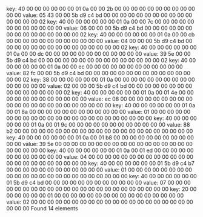 key:
40 00 00 00 00 00 00 01  0a 00 00 2b 00 00 00 00
00 00 00 00 00 00 00 00
value:
05 43 00 00 5b d9 c4 bd  00 00 00 00 00 00 00 00
00 00 00 00 00 00 00 02
key:
40 00 00 00 00 00 00 01  0a 00 00 7c 00 00 00 00
00 00 00 00 00 00 00 00
value:
06 00 00 00 5b d9 c4 bd  00 00 00 00 00 00 00 00
00 00 00 00 00 00 00 02
key:
40 00 00 00 00 00 00 01  0a 00 00 cb 00 00 00 00
00 00 00 00 00 00 00 00
value:
04 00 00 00 5b d9 c4 bd  00 00 00 00 00 00 00 00
00 00 00 00 00 00 00 02
key:
40 00 00 00 00 00 00 01  0a 00 00 dc 00 00 00 00
00 00 00 00 00 00 00 00
value:
39 5e 00 00 5b d9 c4 bd  00 00 00 00 00 00 00 00
00 00 00 00 00 00 00 02
key:
40 00 00 00 00 00 00 01  0a 00 00 ec 00 00 00 00
00 00 00 00 00 00 00 00
value:
82 fc 00 00 5b d9 c4 bd  00 00 00 00 00 00 00 00
00 00 00 00 00 00 00 02
key:
38 00 00 00 00 00 00 01  0a 00 00 00 00 00 00 00
00 00 00 00 00 00 00 00
value:
02 00 00 00 5b d9 c4 bd  00 00 00 00 00 00 00 00
00 00 00 00 00 00 00 02
key:
40 00 00 00 00 00 00 01  0a 00 01 4e 00 00 00 00
00 00 00 00 00 00 00 00
value:
ec 08 00 00 00 00 00 00  00 00 00 00 00 00 00 00
00 00 00 00 00 00 00 00
key:
40 00 00 00 00 00 00 01  0a 00 01 8a 00 00 00 00
00 00 00 00 00 00 00 00
value:
01 00 00 00 00 00 00 00  00 00 00 00 00 00 00 00
00 00 00 00 00 00 00 00
key:
40 00 00 00 00 00 00 01  0a 00 01 9c 00 00 00 00
00 00 00 00 00 00 00 00
value:
88 b2 00 00 00 00 00 00  00 00 00 00 00 00 00 00
00 00 00 00 00 00 00 00
key:
40 00 00 00 00 00 00 01  0a 00 01 b8 00 00 00 00
00 00 00 00 00 00 00 00
value:
39 5e 00 00 00 00 00 00  00 00 00 00 00 00 00 00
00 00 00 00 00 00 00 00
key:
40 00 00 00 00 00 00 01  0a 00 01 ed 00 00 00 00
00 00 00 00 00 00 00 00
value:
04 00 00 00 00 00 00 00  00 00 00 00 00 00 00 00
00 00 00 00 00 00 00 00
key:
40 00 00 00 00 00 00 01  5b d9 c4 b7 00 00 00 00
00 00 00 00 00 00 00 00
value:
01 00 00 00 00 00 00 00  00 00 00 00 00 00 00 00
00 00 00 00 00 00 00 00
key:
40 00 00 00 00 00 00 01  5b d9 c4 bd 00 00 00 00
00 00 00 00 00 00 00 00
value:
07 00 00 00 00 00 00 00  00 00 00 00 00 00 00 00
00 00 00 00 00 00 00 00
key:
20 00 00 00 00 00 00 01  00 00 00 00 00 00 00 00
00 00 00 00 00 00 00 00
value:
02 00 00 00 00 00 00 00  00 00 00 00 00 00 00 00
00 00 00 00 00 00 00 00
Found 14 elements
